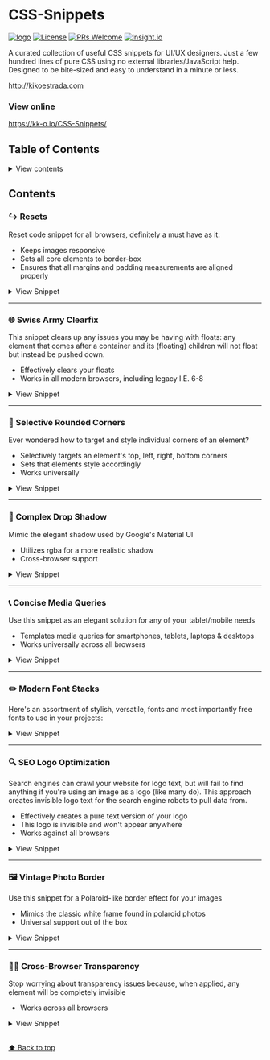 # CSS-Snippets

<a href="https://github.com/kk-o/CSS-Snippets" target="_blank">![logo](https://i.imgur.com/2ZcxSA3.png)</a>
[![License](https://img.shields.io/badge/license-CC0--1.0-blue.svg)](https://github.com/kk-o/CSS-Snippets/LICENSE) [![PRs Welcome](https://img.shields.io/badge/PRs-welcome-brightgreen.svg)](http://makeapullrequest.com) [![Insight.io](https://img.shields.io/badge/insight.io-Ready-brightgreen.svg)](https://insight.io/github.com/kk-o/CSS-Snippets/tree/master/?source=0)

A curated collection of useful CSS snippets for UI/UX designers. Just a few hundred lines of pure CSS using no external libraries/JavaScript help. Designed to be bite-sized and easy to understand in a minute or less.

http://kikoestrada.com

### View online

https://kk-o.io/CSS-Snippets/

## Table of Contents

<details>
  <summary>View contents</summary>

- [`CSS Resets`](#resets)
- [`Swiss Army Clearfix`](#clearfix)
- [`Selective Rounded Corners`](#corners)
- [`Complex Drop Shadow`](#shadow)
- [`Concise Media Queries`](#queries)
- [`Modern Font Stacks`](#fonts)
- [`SEO Logo Optimization`](#logos)
- [`Vintage Photo Border`](#borders)
- [`Universal Transparency`](#transparency)

</details>

## Contents

### ↪️ Resets

Reset code snippet for all browsers, definitely a must have as it:

- Keeps images responsive
- Sets all core elements to border-box
- Ensures that all margins and padding measurements are aligned properly

<details>
<summary>View Snippet</summary>

```css
* {
  margin: 0;
  padding: 0;
  border: 0;
  font-size: 100%;
  font: inherit;
  vertical-align: baseline;
  outline: none;
  -webkit-box-sizing: border-box;
  -moz-box-sizing: border-box;
  box-sizing: border-box;
}
```

</details>

---

### 🌐 Swiss Army Clearfix

This snippet clears up any issues you may be having with floats: any element that comes after a container and its (floating) children will not float but instead be pushed down.

- Effectively clears your floats
- Works in all modern browsers, including legacy I.E. 6-8

<details>
<summary>View Snippet</summary>

```css
clearfix:before, .container:after { content: ""; display: table; }
.clearfix:after { clear: both; }

/* IE 6/7 */
.clearfix { zoom: 1; }
}
```

</details>

---

### 📍 Selective Rounded Corners

Ever wondered how to target and style individual corners of an element?

- Selectively targets an element's top, left, right, bottom corners
- Sets that elements style accordingly
- Works universally

<details>
<summary>View Snippet</summary>

```css
#container {
  -webkit-border-radius: 4px 3px 6px 10px;
  -moz-border-radius: 4px 3px 6px 10px;
  -o-border-radius: 4px 3px 6px 10px;
  border-radius: 4px 3px 6px 10px;
}
```

</details>

---

### 🌚 Complex Drop Shadow

Mimic the elegant shadow used by Google's Material UI

- Utilizes rgba for a more realistic shadow
- Cross-browser support

<details>
<summary>View Snippet</summary>

```css
.card-1 {
  box-shadow: 0 1px 3px rgba(0, 0, 0, 0.12), 0 1px 2px rgba(0, 0, 0, 0.24);
  transition: all 0.3s cubic-bezier(0.25, 0.8, 0.25, 1);
}

.card-1:hover {
  box-shadow: 0 14px 28px rgba(0, 0, 0, 0.25), 0 10px 10px rgba(0, 0, 0, 0.22);
}
```

</details>

---

### 📞 Concise Media Queries

Use this snippet as an elegant solution for any of your tablet/mobile needs

- Templates media queries for smartphones, tablets, laptops & desktops
- Works universally across all browsers

<details>
<summary>View Snippet</summary>

```css
/* Smartphones (portrait and landscape) ----------- */
@media only screen and (min-device-width: 320px) and (max-device-width: 480px) {
  /* Styles */
}

/* Smartphones (landscape) ----------- */
@media only screen and (min-width: 321px) {
  /* Styles */
}

/* Smartphones (portrait) ----------- */
@media only screen and (max-width: 320px) {
  /* Styles */
}

/* Tablets (portrait and landscape) ----------- */
@media only screen and (min-device-width: 768px) and (max-device-width: 1024px) {
  /* Styles */
}

/* Tablets (landscape) ----------- */
@media only screen and (min-device-width: 768px) and (max-device-width: 1024px) and (orientation: landscape) {
  /* Styles */
}

/* Tablets (portrait) ----------- */
@media only screen and (min-device-width: 768px) and (max-device-width: 1024px) and (orientation: portrait) {
  /* Styles */
}

/* Desktops and laptops ----------- */
@media only screen and (min-width: 1224px) {
  /* Styles */
}
```

</details>

---

### ✏️ Modern Font Stacks

Here's an assortment of stylish, versatile, fonts and most importantly free fonts to use in your projects:

<details>
<summary>View Snippet</summary>

```css
/* Times New Roman-based serif */
font-family: Cambria, "Hoefler Text", Utopia, "Liberation Serif",
  "Nimbus Roman No9 L Regular", Times, "Times New Roman", serif;

/* A modern Georgia-based serif */
font-family: Constantia, "Lucida Bright", Lucidabright, "Lucida Serif", Lucida,
  "DejaVu Serif," "Bitstream Vera Serif", "Liberation Serif", Georgia, serif;

/*A more traditional Garamond-based serif */
font-family: "Palatino Linotype", Palatino, Palladio, "URW Palladio L",
  "Book Antiqua", Baskerville, "Bookman Old Style", "Bitstream Charter",
  "Nimbus Roman No9 L", Garamond, "Apple Garamond", "ITC Garamond Narrow",
  "New Century Schoolbook", "Century Schoolbook", "Century Schoolbook L",
  Georgia, serif;

/*The Helvetica/Arial-based sans serif */
font-family: Frutiger, "Frutiger Linotype", Univers, Calibri, "Gill Sans",
  "Gill Sans MT", "Myriad Pro", Myriad, "DejaVu Sans Condensed",
  "Liberation Sans", "Nimbus Sans L", Tahoma, Geneva, "Helvetica Neue",
  Helvetica, Arial, sans-serif;

/*The Verdana-based sans serif */
font-family: Corbel, "Lucida Grande", "Lucida Sans Unicode", "Lucida Sans",
  "DejaVu Sans", "Bitstream Vera Sans", "Liberation Sans", Verdana,
  "Verdana Ref", sans-serif;

/*The Trebuchet-based sans serif */
font-family: "Segoe UI", Candara, "Bitstream Vera Sans", "DejaVu Sans",
  "Bitstream Vera Sans", "Trebuchet MS", Verdana, "Verdana Ref", sans-serif;

/*The heavier "Impact" sans serif */
font-family: Impact, Haettenschweiler, "Franklin Gothic Bold", Charcoal,
  "Helvetica Inserat", "Bitstream Vera Sans Bold", "Arial Black", sans-serif;

/*The monospace */
font-family: Consolas, "Andale Mono WT", "Andale Mono", "Lucida Console",
  "Lucida Sans Typewriter", "DejaVu Sans Mono", "Bitstream Vera Sans Mono",
  "Liberation Mono", "Nimbus Mono L", Monaco, "Courier New", Courier, monospace;
```

</details>

---

### 🔍 SEO Logo Optimization

Search engines can crawl your website for logo text, but will fail to find anything if you're using an image as a logo (like many do). This approach creates invisible logo text for the search engine robots to pull data from.

- Effectively creates a pure text version of your logo
- This logo is invisible and won't appear anywhere
- Works against all browsers

<details>
<summary>View Snippet</summary>

```css
h1 {
  text-indent: -9999px;
  margin: 0 auto;
  width: 320px;
  height: 85px;
  background: transparent url("images/your_logo.png") no-repeat scroll;
}
```

</details>

---

### 🖼️ Vintage Photo Border

Use this snippet for a Polaroid-like border effect for your images

- Mimics the classic white frame found in polaroid photos
- Universal support out of the box

<details>
<summary>View Snippet</summary>

```css
h1 {
  text-indent: -9999px;
  margin: 0 auto;
  width: 320px;
  height: 85px;
  background: transparent url("images/your_logo.png") no-repeat scroll;
}
```

</details>

---

### 👀🚫 Cross-Browser Transparency

Stop worrying about transparency issues because, when applied, any element will be completely invisible

- Works across all browsers

<details>
<summary>View Snippet</summary>

```css
h1 {
  text-indent: -9999px;
  margin: 0 auto;
  width: 320px;
  height: 85px;
  background: transparent url("images/your_logo.png") no-repeat scroll;
}
```

</details>

<br>[⬆ Back to top](#contents)
